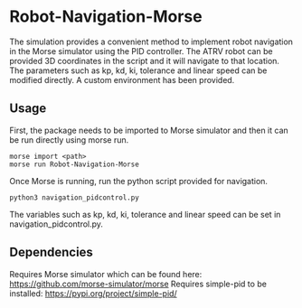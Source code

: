 # Robot-Navigation-Morse

The simulation provides a convenient method to implement robot navigation in the Morse simulator using the PID controller. The ATRV robot can be provided 3D coordinates in the script and it will navigate to that location. The parameters such as kp, kd, ki, tolerance and linear speed can be modified directly. A custom environment has been provided.

## Usage

First, the package needs to be imported to Morse simulator and then it can be run directly using morse run.
```
morse import <path>
morse run Robot-Navigation-Morse
```
Once Morse is running, run the python script provided for navigation.

```
python3 navigation_pidcontrol.py
```
The variables such as kp, kd, ki, tolerance and linear speed can be set in navigation_pidcontrol.py.

## Dependencies

Requires Morse simulator which can be found here: https://github.com/morse-simulator/morse
Requires simple-pid to be installed: https://pypi.org/project/simple-pid/
